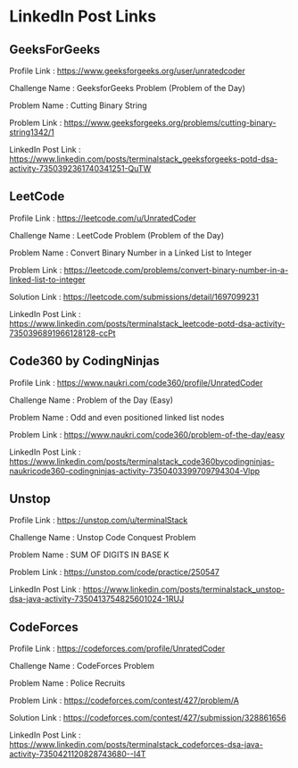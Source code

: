 # LinkedIn Post Links

## GeeksForGeeks

Profile Link : https://www.geeksforgeeks.org/user/unratedcoder

Challenge Name : GeeksforGeeks Problem (Problem of the Day)

Problem Name : Cutting Binary String

Problem Link : https://www.geeksforgeeks.org/problems/cutting-binary-string1342/1

LinkedIn Post Link : https://www.linkedin.com/posts/terminalstack_geeksforgeeks-potd-dsa-activity-7350392361740341251-QuTW

## LeetCode

Profile Link : https://leetcode.com/u/UnratedCoder

Challenge Name : LeetCode Problem (Problem of the Day)

Problem Name : Convert Binary Number in a Linked List to Integer

Problem Link : https://leetcode.com/problems/convert-binary-number-in-a-linked-list-to-integer

Solution Link : https://leetcode.com/submissions/detail/1697099231

LinkedIn Post Link : https://www.linkedin.com/posts/terminalstack_leetcode-potd-dsa-activity-7350396891966128128-ccPt

## Code360 by CodingNinjas

Profile Link : https://www.naukri.com/code360/profile/UnratedCoder

Challenge Name : Problem of the Day (Easy)

Problem Name : Odd and even positioned linked list nodes

Problem Link : https://www.naukri.com/code360/problem-of-the-day/easy

LinkedIn Post Link : https://www.linkedin.com/posts/terminalstack_code360bycodingninjas-naukricode360-codingninjas-activity-7350403399709794304-Vlpp

## Unstop

Profile Link : https://unstop.com/u/terminalStack

Challenge Name : Unstop Code Conquest Problem

Problem Name : SUM OF DIGITS IN BASE K

Problem Link : https://unstop.com/code/practice/250547

LinkedIn Post Link : https://www.linkedin.com/posts/terminalstack_unstop-dsa-java-activity-7350413754825601024-1RUJ

## CodeForces

Profile Link : https://codeforces.com/profile/UnratedCoder

Challenge Name : CodeForces Problem

Problem Name : Police Recruits

Problem Link : https://codeforces.com/contest/427/problem/A

Solution Link : https://codeforces.com/contest/427/submission/328861656

LinkedIn Post Link : https://www.linkedin.com/posts/terminalstack_codeforces-dsa-java-activity-7350421120828743680--I4T
